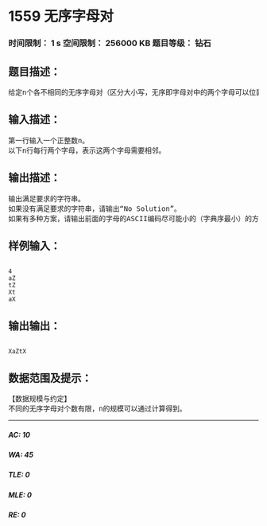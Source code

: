 # 1559 无序字母对   
### 时间限制： 1 s     空间限制： 256000 KB     题目等级： 钻石  
## 题目描述：  

<pre>
给定n个各不相同的无序字母对（区分大小写，无序即字母对中的两个字母可以位置颠倒）。请构造一个有n+1个字母的字符串使得每个字母对都在这个字符串中出现。
</pre>
  
  
## 输入描述：  

<pre>
第一行输入一个正整数n。
以下n行每行两个字母，表示这两个字母需要相邻。
</pre>
  
  
## 输出描述：  

<pre>
输出满足要求的字符串。
如果没有满足要求的字符串，请输出“No Solution”。
如果有多种方案，请输出前面的字母的ASCII编码尽可能小的（字典序最小）的方案
</pre>
  
  
## 样例输入：  

<pre><code>
4
aZ
tZ
Xt
aX
</code></pre>
  
  
## 输出输出：  

<pre><code>
XaZtX
</code></pre>
  
  
## 数据范围及提示：  

<pre>
【数据规模与约定】
不同的无序字母对个数有限，n的规模可以通过计算得到。
</pre>
  
  
***  

##### AC: 10  
##### WA: 45  
##### TLE: 0  
##### MLE: 0  
##### RE: 0  
